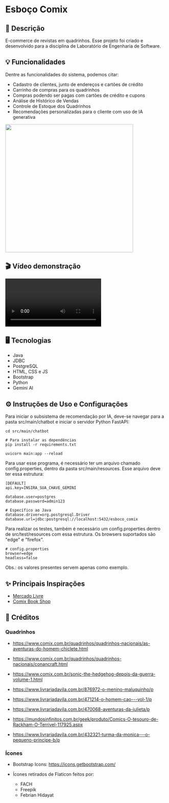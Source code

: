 # Esboço Comix

## 📄 Descrição

E-commerce de revistas em quadrinhos.
Esse projeto foi criado e desenvolvido para a disciplina de Laboratório de Engenharia de Software.

## 💡 Funcionalidades
Dentre as funcionalidades do sistema, podemos citar:
- Cadastro de clientes, junto de endereços e cartões de crédito
- Carrinho de compras para os quadrinhos
- Compras podendo ser pagas com cartões de crédito e cupons 
- Análise de Histórico de Vendas
- Controle de Estoque dos Quadrinhos
- Recomendações personalizadas para o cliente com uso de IA generativa

<img src="https://github.com/user-attachments/assets/f7bd76b6-f7e9-4e31-afc4-01e208f55978" height="400px" />

## 🎬 Vídeo demonstração
![Demo Video](./docs/video%20demonstração/video_demonstracao.mp4)

## 🖥️ Tecnologias
- Java
- JDBC
- PostgreSQL
- HTML, CSS e JS
- Bootstrap
- Python
- Gemini AI

## ⚙️ Instruções de Uso e Configurações
Para iniciar o subsistema de recomendação por IA, deve-se navegar para a pasta src/main/chatbot e iniciar o servidor Python FastAPI:

```
cd src/main/chatbot

# Para instalar as dependências
pip install -r requirements.txt

uvicorn main:app --reload
```

Para usar esse programa, é necessário ter um arquivo chamado config.properties, dentro da pasta src/main/resources. Esse arquivo deve ter essa estrutura: 

```
[DEFAULT]
api.key=INSIRA_SUA_CHAVE_GEMINI

database.user=postgres
database.password=admin123

# Especí­fico ao Java
database.driver=org.postgresql.Driver
database.url=jdbc:postgresql://localhost:5432/esboco_comix
```

Para realizar os testes, também é necessário um config.properties dentro de src/test/resources com essa estrutura. Os browsers suportados são "edge" e "firefox".

```
# config.properties
browser=edge
headless=false
```

Obs.: os valores presentes servem apenas como exemplo.

## ✨ Principais Inspirações

- [Mercado Livre](https://www.mercadolivre.com.br/)
- [Comix Book Shop](https://www.comix.com.br/)

## 🎥 Créditos

### Quadrinhos

- https://www.comix.com.br/quadrinhos/quadrinhos-nacionais/as-aventuras-do-homem-chiclete.html

- https://www.comix.com.br/quadrinhos/quadrinhos-nacionais/conancraft.html

- https://www.comix.com.br/sonic-the-hedgehog-depois-da-guerra-volume-1.html

- https://www.livrariadavila.com.br/876972-o-menino-maluquinho/p

- https://www.livrariadavila.com.br/471214-o-homem-cao---vol-1/p

- https://www.livrariadavila.com.br/470068-aventuras-da-julieta/p

- https://mundosinfinitos.com.br/geek/produto/Comics-O-tesouro-de-Rackham-O-Terrivel-117925.aspx

- https://www.livrariadavila.com.br/432321-turma-da-monica---o-pequeno-principe-b/p

### Ícones

- Bootstrap Icons: https://icons.getbootstrap.com/

- Ícones retirados de Flaticon feitos por:
    - FACH
    - Freepik
    - Febrian Hidayat
